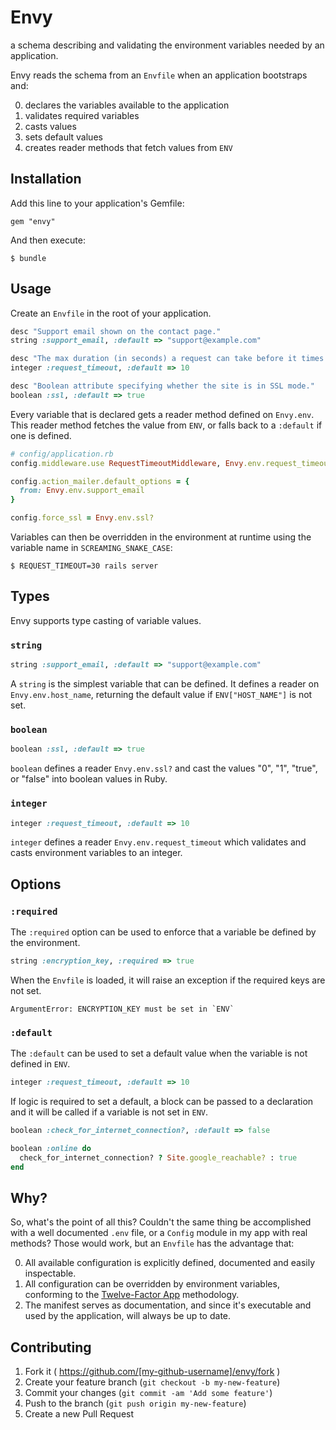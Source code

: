 # Envy

a schema describing and validating the environment variables needed by an application.

Envy reads the schema from an `Envfile` when an application bootstraps and:

0. declares the variables available to the application
0. validates required variables
0. casts values
0. sets default values
0. creates reader methods that fetch values from `ENV`

## Installation

Add this line to your application's Gemfile:

    gem "envy"

And then execute:

    $ bundle

## Usage

Create an `Envfile` in the root of your application.

```ruby
desc "Support email shown on the contact page."
string :support_email, :default => "support@example.com"

desc "The max duration (in seconds) a request can take before it times out."
integer :request_timeout, :default => 10

desc "Boolean attribute specifying whether the site is in SSL mode."
boolean :ssl, :default => true
```

Every variable that is declared gets a reader method defined on `Envy.env`. This reader method fetches the value from `ENV`, or falls back to a `:default` if one is defined.

```ruby
# config/application.rb
config.middleware.use RequestTimeoutMiddleware, Envy.env.request_timeout

config.action_mailer.default_options = {
  from: Envy.env.support_email
}

config.force_ssl = Envy.env.ssl?
```

Variables can then be overridden in the environment at runtime using the variable name in `SCREAMING_SNAKE_CASE`:

```
$ REQUEST_TIMEOUT=30 rails server
```

## Types

Envy supports type casting of variable values.

### `string`

```ruby
string :support_email, :default => "support@example.com"
```

A `string` is the simplest variable that can be defined. It defines a reader on `Envy.env.host_name`, returning the default value if `ENV["HOST_NAME"]` is not set.

### `boolean`

```ruby
boolean :ssl, :default => true
```

`boolean` defines a reader `Envy.env.ssl?` and cast the values "0", "1", "true", or "false" into boolean values in Ruby.

### `integer`

```ruby
integer :request_timeout, :default => 10
```

`integer` defines a reader `Envy.env.request_timeout` which validates and casts environment variables to an integer.

## Options

### `:required`

The `:required` option can be used to enforce that a variable be defined by the environment.

```ruby
string :encryption_key, :required => true
```

When the `Envfile` is loaded, it will raise an exception if the required keys are not set.

```
ArgumentError: ENCRYPTION_KEY must be set in `ENV`
```

### `:default`

The `:default` can be used to set a default value when the variable is not defined in `ENV`.

```ruby
integer :request_timeout, :default => 10
```

If logic is required to set a default, a block can be passed to a declaration and it will be called if a variable is not set in `ENV`.

```ruby
boolean :check_for_internet_connection?, :default => false

boolean :online do
  check_for_internet_connection? ? Site.google_reachable? : true
end
```

## Why?

So, what's the point of all this? Couldn't the same thing be accomplished with a well documented `.env` file, or a `Config` module in my app with real methods? Those would work, but an `Envfile` has the advantage that:

0. All available configuration is explicitly defined, documented and easily inspectable.
0. All configuration can be overridden by environment variables, conforming to the [Twelve-Factor App](http://12factor.net/config) methodology.
0. The manifest serves as documentation, and since it's executable and used by the application, will always be up to date.

## Contributing

1. Fork it ( https://github.com/[my-github-username]/envy/fork )
2. Create your feature branch (`git checkout -b my-new-feature`)
3. Commit your changes (`git commit -am 'Add some feature'`)
4. Push to the branch (`git push origin my-new-feature`)
5. Create a new Pull Request
